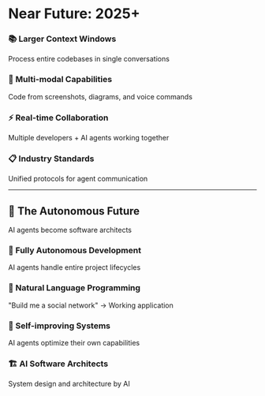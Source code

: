 # Near Future: 2025+
<div class="grid grid-cols-2 gap-8 mt-8">
  <div class="bg-cyan-100 bg-opacity-20 p-6 rounded-lg">
    <h3 class="text-cyan-400 text-xl mb-4">📚 Larger Context Windows</h3>
    <p>Process entire codebases in single conversations</p>
  </div>

  <div class="bg-cyan-100 bg-opacity-20 p-6 rounded-lg">
    <h3 class="text-cyan-400 text-xl mb-4">🎨 Multi-modal Capabilities</h3>
    <p>Code from screenshots, diagrams, and voice commands</p>
  </div>

  <div class="bg-cyan-100 bg-opacity-20 p-6 rounded-lg">
    <h3 class="text-cyan-400 text-xl mb-4">⚡ Real-time Collaboration</h3>
    <p>Multiple developers + AI agents working together</p>
  </div>

  <div class="bg-cyan-100 bg-opacity-20 p-6 rounded-lg">
    <h3 class="text-cyan-400 text-xl mb-4">📋 Industry Standards</h3>
    <p>Unified protocols for agent communication</p>
  </div>
</div>

---

<div class="text-center mb-12">
  <h2 class="text-purple-400 text-3xl mb-4">🚀 The Autonomous Future</h2>
  <p class="text-xl">AI agents become software architects</p>
</div>

<div class="grid grid-cols-2 gap-8">
  <div class="bg-purple-100 bg-opacity-20 p-6 rounded-lg">
    <h3 class="text-purple-400 text-xl mb-4">🤖 Fully Autonomous Development</h3>
    <p>AI agents handle entire project lifecycles</p>
  </div>

  <div class="bg-purple-100 bg-opacity-20 p-6 rounded-lg">
    <h3 class="text-purple-400 text-xl mb-4">💬 Natural Language Programming</h3>
    <p>"Build me a social network" → Working application</p>
  </div>

  <div class="bg-purple-100 bg-opacity-20 p-6 rounded-lg">
    <h3 class="text-purple-400 text-xl mb-4">🔄 Self-improving Systems</h3>
    <p>AI agents optimize their own capabilities</p>
  </div>

  <div class="bg-purple-100 bg-opacity-20 p-6 rounded-lg">
    <h3 class="text-purple-400 text-xl mb-4">🏗️ AI Software Architects</h3>
    <p>System design and architecture by AI</p>
  </div>
</div>
